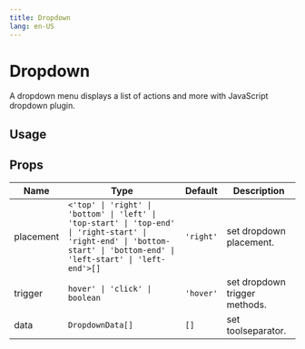 ```yaml
---
title: Dropdown
lang: en-US
---
```


# Dropdown <sup><PlBadge value="New" /></sup>

A dropdown menu displays a list of actions and more with JavaScript dropdown plugin.

## Usage

<demo src="../../../example/dropdown/usage.vue"></demo>

## Props

| Name       | Type       | Default     | Description                           |
| ------     | ---------- | ----------- | ------------------------------------- |
| placement    | `<'top' \| 'right' \| 'bottom' \| 'left' \| 'top-start' \| 'top-end' \| 'right-start' \| 'right-end' \| 'bottom-start' \| 'bottom-end' \| 'left-start' \| 'left-end'>[]` | `'right'` | set dropdown placement. |
| trigger    | `hover' \| 'click' \| boolean` | `'hover'` | set dropdown trigger methods. |
| data  | `DropdownData[]`   | `[]`   | set toolseparator. |
